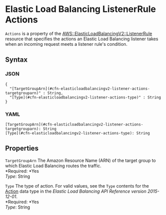 # Elastic Load Balancing ListenerRule Actions<a name="aws-properties-elasticloadbalancingv2-listenerrule-actions"></a>

`Actions` is a property of the [AWS::ElasticLoadBalancingV2::ListenerRule](aws-resource-elasticloadbalancingv2-listenerrule.md) resource that specifies the actions an Elastic Load Balancing listener takes when an incoming request meets a listener rule's condition\.

## Syntax<a name="w3ab2c21c14d850b5"></a>

### JSON<a name="aws-properties-elasticloadbalancingv2-listenerrule-actions-syntax.json"></a>

```
{
  "[TargetGroupArn](#cfn-elasticloadbalancingv2-listener-actions-targetgrouparn)" : String,
  "[Type](#cfn-elasticloadbalancingv2-listener-actions-type)" : String
}
```

### YAML<a name="aws-properties-elasticloadbalancingv2-listenerrule-actions-syntax.yaml"></a>

```
[TargetGroupArn](#cfn-elasticloadbalancingv2-listener-actions-targetgrouparn): String
[Type](#cfn-elasticloadbalancingv2-listener-actions-type): String
```

## Properties<a name="w3ab2c21c14d850b7"></a>

`TargetGroupArn`  <a name="cfn-elasticloadbalancingv2-listener-actions-targetgrouparn"></a>
The Amazon Resource Name \(ARN\) of the target group to which Elastic Load Balancing routes the traffic\.  
*Required: *Yes  
*Type*: String

`Type`  <a name="cfn-elasticloadbalancingv2-listener-actions-type"></a>
The type of action\. For valid values, see the `Type` contents for the [Action](http://docs.aws.amazon.com/elasticloadbalancing/latest/APIReference/API_Action.html) data type in the *Elastic Load Balancing API Reference version 2015\-12\-01*\.  
*Required: *Yes  
*Type*: String